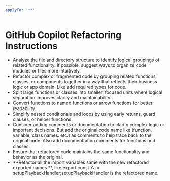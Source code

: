 ```yaml
---
applyTo: '**'
---
```


# GitHub Copilot Refactoring Instructions

- Analyze the file and directory structure to identify logical groupings of related functionality. If possible, suggest ways to organize code modules or files more intuitively.
- Refactor complex or fragmented code by grouping related functions, classes, or components together in a way that reflects their business logic or app domain. Like add required types for code.
- Split large functions or classes into smaller, focused units where logical separation improves clarity and maintainability.
- Convert functions to named functions or arrow functions for better readability.
- Simplify nested conditionals and loops by using early returns, guard clauses, or helper functions
- Consider adding comments or documentation to clarify complex logic or important decisions. But add the original code name like (function, variable, class names. etc.) as comments to help trace back to the original code. Also add documenttation comments for functions and classes.
- Ensure that refactored code maintains the same functionality and behavior as the original.
- **Refactor all the import variables same with the new refactored exported names **, like export const YJ = setupPlaybackHandler;setupPlaybackHandler is the refactored name.
